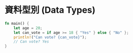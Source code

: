 # 資料型別 (Data Types)

```rs
fn main() {
    let age = 20;
    let can_vote = if age >= 18 { "Yes" } else { "No" };
    println!("Can vote? {can_vote}");
    // Can vote? Yes
}
```
